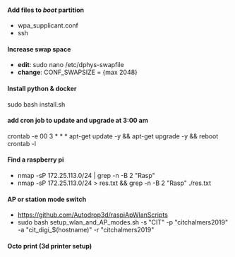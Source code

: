 
#### Add files to *boot* partition
- wpa_supplicant.conf
- ssh

#### Increase swap space
- **edit**: sudo nano /etc/dphys-swapfile
- **change**: CONF_SWAPSIZE = {max 2048}

#### Install python & docker
sudo bash install.sh

#### add cron job to update and upgrade at 3:00 am
crontab -e 
00 3 * * * apt-get update -y && apt-get upgrade -y && reboot
crontab -l

#### Find a raspberry pi
- nmap -sP 172.25.113.0/24 | grep -n -B 2 "Rasp"
- nmap -sP 172.25.113.0/24 > res.txt && grep -n -B 2 "Rasp" ./res.txt

#### AP or station mode switch
- https://github.com/Autodrop3d/raspiApWlanScripts
- sudo bash setup_wlan_and_AP_modes.sh -s "CIT" -p "citchalmers2019" -a "cit_digi_$(hostname)" -r "citchalmers2019"

#### Octo print (3d printer setup)
